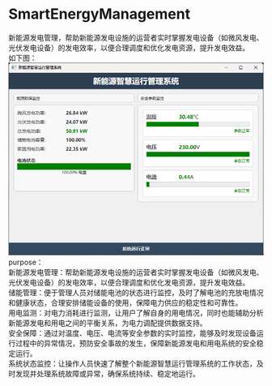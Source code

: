 # SmartEnergyManagement
新能源发电管理，帮助新能源发电设施的运营者实时掌握发电设备（如微风发电、光伏发电设备）的发电效率，以便合理调度和优化发电资源，提升发电效益。<br>
如下图：<br>
![Uploading image.png…](https://github.com/ef3777t-lgtm/SmartEnergyManagement/blob/main/%E6%96%B0%E8%83%BD%E6%BA%90%E6%99%BA%E6%85%A7%E8%BF%90%E8%A1%8C%E7%AE%A1%E7%90%86%E7%B3%BB%E7%BB%9F.png)<br>
purpose：<br>
新能源发电管理：帮助新能源发电设施的运营者实时掌握发电设备（如微风发电、光伏发电设备）的发电效率，以便合理调度和优化发电资源，提升发电效益。<br>
储能管理：便于管理人员对储能电池的状态进行监控，及时了解电池的充放电情况和健康状态，合理安排储能设备的使用，保障电力供应的稳定性和可靠性。<br>
用电监测：对电力消耗进行监测，让用户了解自身的用电情况，同时也能辅助分析新能源发电和用电之间的平衡关系，为电力调配提供数据支持。<br>
安全保障：通过对温度、电压、电流等安全参数的实时监控，能够及时发现设备运行过程中的异常情况，预防安全事故的发生，保障新能源发电和用电系统的安全稳定运行。<br>
系统状态监控：让操作人员快速了解整个新能源智慧运行管理系统的工作状态，及时发现并处理系统故障或异常，确保系统持续、稳定地运行。<br>
